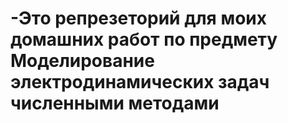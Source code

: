 # -Это репрезеторий для моих домашних работ по предмету Моделирование электродинамических задач численными методами
